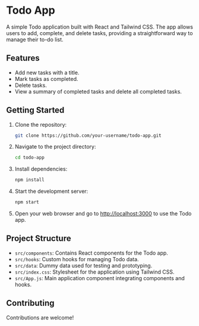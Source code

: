 # Todo App

A simple Todo application built with React and Tailwind CSS. The app allows users to add, complete, and delete tasks, providing a straightforward way to manage their to-do list.

## Features

- Add new tasks with a title.
- Mark tasks as completed.
- Delete tasks.
- View a summary of completed tasks and delete all completed tasks.

## Getting Started

1. Clone the repository:

   ```bash
   git clone https://github.com/your-username/todo-app.git
   ```

2. Navigate to the project directory:

   ```bash
   cd todo-app
   ```

3. Install dependencies:

   ```bash
   npm install
   ```

4. Start the development server:

   ```bash
   npm start
   ```

5. Open your web browser and go to [http://localhost:3000](http://localhost:3000) to use the Todo app.

## Project Structure

- `src/components`: Contains React components for the Todo app.
- `src/hooks`: Custom hooks for managing Todo data.
- `src/data`: Dummy data used for testing and prototyping.
- `src/index.css`: Stylesheet for the application using Tailwind CSS.
- `src/App.js`: Main application component integrating components and hooks.

## Contributing

Contributions are welcome!

